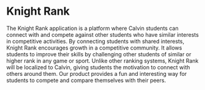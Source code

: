 # Knight Rank
The Knight Rank application is a platform where Calvin students can connect with and compete against other students who have similar interests in competitive activities. By connecting students with shared interests, Knight Rank encourages growth in a competitive community. It allows students to improve their skills by challenging other students of similar or higher rank in any game or sport. Unlike other ranking systems, Knight Rank will be localized to Calvin, giving students the motivation to connect with others around them. Our product provides a fun and interesting way for students to compete and compare themselves with their peers.
